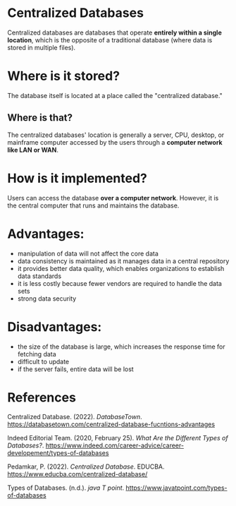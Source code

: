 # Centralized Databases 

Centralized databases are databases that operate **entirely within a single location**, which is the opposite of a traditional database (where data is stored in multiple files).

# Where is it stored? 
The database itself is located at a place called the "centralized database."

## Where is that? 
The centralized databases' location is generally a server, CPU, desktop, or mainframe computer accessed by the users through a **computer network like LAN or WAN**.

# How is it implemented? 
Users can access the database **over a computer network**. However, it is the central computer that runs and maintains the database.

# Advantages: 
- manipulation of data will not affect the core data 
- data consistency is maintained as it manages data in a central repository 
- it provides better data quality, which enables organizations to establish data standards 
- it is less costly because fewer vendors are required to handle the data sets 
- strong data security 

# Disadvantages: 
- the size of the database is large, which increases the response time for fetching data 
- difficult to update 
- if the server fails, entire data will be lost 

# References
Centralized Database. (2022). *DatabaseTown*. <https://databasetown.com/centralized-database-fucntions-advantages> 
 
Indeed Editorial Team. (2020, February 25). *What Are the Different Types of Databases?*. <https://www.indeed.com/career-advice/career-developement/types-of-databases> 

Pedamkar, P. (2022). *Centralized Database*. EDUCBA. <https://www.educba.com/centralized-database/> 

Types of Databases. (n.d.). *java T point*. <https://www.javatpoint.com/types-of-databases> 
